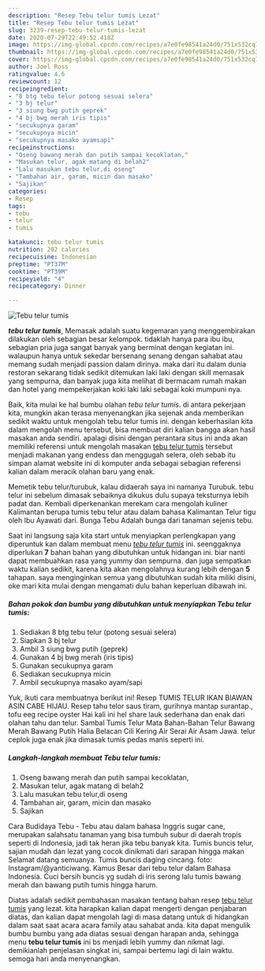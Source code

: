 ```yaml
---
description: "Resep Tebu telur tumis Lezat"
title: "Resep Tebu telur tumis Lezat"
slug: 3239-resep-tebu-telur-tumis-lezat
date: 2020-07-29T22:49:52.418Z
image: https://img-global.cpcdn.com/recipes/a7e0fe98541a24d0/751x532cq70/tebu-telur-tumis-foto-resep-utama.jpg
thumbnail: https://img-global.cpcdn.com/recipes/a7e0fe98541a24d0/751x532cq70/tebu-telur-tumis-foto-resep-utama.jpg
cover: https://img-global.cpcdn.com/recipes/a7e0fe98541a24d0/751x532cq70/tebu-telur-tumis-foto-resep-utama.jpg
author: Joel Ross
ratingvalue: 4.6
reviewcount: 12
recipeingredient:
- "8 btg tebu telur potong sesuai selera"
- "3 bj telur"
- "3 siung bwg putih geprek"
- "4 bj bwg merah iris tipis"
- "secukupnya garam"
- "secukupnya micin"
- "secukupnya masako ayamsapi"
recipeinstructions:
- "Oseng bawang merah dan putih sampai kecoklatan,"
- "Masukan telur, agak matang di belah2"
- "Lalu masukan tebu telur,di oseng"
- "Tambahan air, garam, micin dan masako"
- "Sajikan"
categories:
- Resep
tags:
- tebu
- telur
- tumis

katakunci: tebu telur tumis 
nutrition: 202 calories
recipecuisine: Indonesian
preptime: "PT37M"
cooktime: "PT39M"
recipeyield: "4"
recipecategory: Dinner

---
```



![Tebu telur tumis](https://img-global.cpcdn.com/recipes/a7e0fe98541a24d0/751x532cq70/tebu-telur-tumis-foto-resep-utama.jpg)

<b><i>tebu telur tumis</i></b>, Memasak adalah suatu kegemaran yang menggembirakan dilakukan oleh sebagian besar kelompok. tidaklah hanya para ibu ibu, sebagian pria juga sangat banyak yang berminat dengan kegiatan ini. walaupun hanya untuk sekedar bersenang senang dengan sahabat atau memang sudah menjadi passion dalam dirinya. maka dari itu dalam dunia restoran sekarang tidak sedikit ditemukan laki laki dengan skill memasak yang sempurna, dan banyak juga kita melihat di bermacam rumah makan dan hotel yang mempekerjakan koki laki laki sebagai koki mumpuni nya.

Baik, kita mulai ke hal bumbu olahan <i>tebu telur tumis</i>. di antara pekerjaan kita, mungkin akan terasa menyenangkan jika sejenak anda memberikan sedikit waktu untuk mengolah tebu telur tumis ini. dengan keberhasilan kita dalam mengolah menu tersebut, bisa membuat diri kalian bangga akan hasil masakan anda sendiri. apalagi disini dengan perantara situs ini anda akan memiliki referensi untuk mengolah masakan <u>tebu telur tumis</u> tersebut menjadi makanan yang endess dan menggugah selera, oleh sebab itu simpan alamat website ini di komputer anda sebagai sebagian referensi kalian dalam meracik olahan baru yang enak.

Memetik tebu telur/turubuk, kalau didaerah saya ini namanya Turubuk. tebu telur ini sebelum dimasak sebaiknya dikukus dulu supaya teksturnya lebih padat dan. Kembali diperkenankan merekam cara mengolah kuliner Kalimantan berupa tumis tebu telur atau dalam bahasa Kalimantan Telur tigu oleh Ibu Ayawati dari. Bunga Tebu Adalah bunga dari tanaman sejenis tebu.


Saat ini langsung saja kita start untuk menyiapkan perlengkapan yang diperuntuk kan dalam membuat menu <u><i>tebu telur tumis</i></u> ini. seenggaknya diperlukan <b>7</b> bahan bahan yang dibutuhkan untuk hidangan ini. biar nanti dapat membuahkan rasa yang yummy dan sempurna. dan juga sempatkan waktu kalian sedikit, karena kita akan mengolahnya kurang lebih dengan <b>5</b> tahapan. saya menginginkan semua yang dibutuhkan sudah kita miliki disini, oke mari kita mulai dengan mengamati dulu bahan keperluan dibawah ini.

<!--inarticleads1-->

##### Bahan pokok dan bumbu yang dibutuhkan untuk menyiapkan Tebu telur tumis:

1. Sediakan 8 btg tebu telur (potong sesuai selera)
1. Siapkan 3 bj telur
1. Ambil 3 siung bwg putih (geprek)
1. Gunakan 4 bj bwg merah (iris tipis)
1. Gunakan secukupnya garam
1. Sediakan secukupnya micin
1. Ambil secukupnya masako ayam/sapi


Yuk, ikuti cara membuatnya berikut ini! Resep TUMIS TELUR IKAN BIAWAN ASIN CABE HIJAU. Resep tahu telor saus tiram, gurihnya mantap surantap., tofu eeg recipe oyster Hai kali ini hel share lauk sederhana dan enak dari olahan tahu dan telur. Sambal Tumis Telur Mata Bahan-Bahan Telur Bawang Merah Bawang Putih Halia Belacan Cili Kering Air Serai Air Asam Jawa. telur ceplok juga enak jika dimasak tumis pedas manis seperti ini. 

<!--inarticleads2-->

##### Langkah-langkah membuat Tebu telur tumis:

1. Oseng bawang merah dan putih sampai kecoklatan,
1. Masukan telur, agak matang di belah2
1. Lalu masukan tebu telur,di oseng
1. Tambahan air, garam, micin dan masako
1. Sajikan


Cara Budidaya Tebu - Tebu atau dalam bahasa Inggris sugar cane, merupakan salahsatu tanaman yang bisa tumbuh subur di daerah tropis seperti di Indonesia, jadi tak heran jika tebu banyak kita. Tumis buncis telur, sajian mudah dan lezat yang cocok dinikmati dari sarapan hingga makan Selamat datang semuanya. Tumis buncis daging cincang. foto: Instagram/@yanticiwang. Kamus Besar dari tebu telur dalam Bahasa Indonesia. Cuci bersih buncis yg sudah di iris serong lalu tumis bawang merah dan bawang putih tumis hingga harum. 

Diatas adalah sedikit pembahasan masakan tentang bahan resep <u>tebu telur tumis</u> yang lezat. kita harapkan kalian dapat mengerti dengan penjabaran diatas, dan kalian dapat mengolah lagi di masa datang untuk di hidangkan dalam saat saat acara acara family atau sahabat anda. kita dapat mengulik bumbu bumbu yang ada diatas sesuai dengan harapan anda, sehingga menu <b>tebu telur tumis</b> ini bs menjadi lebih yummy dan nikmat lagi. demikianlah penjelasan singkat ini, sampai bertemu lagi di lain waktu. semoga hari anda menyenangkan.
